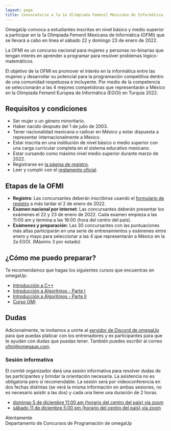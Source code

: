 ```yaml
---
layout: page
title: Convocatoria a la 1a Olimpiada Femenil Mexicana de Informática
---
```


OmegaUp convoca a estudiantes inscritas en nivel básico y medio superior a participar en la 1a Olimpiada Femenil Mexicana de Informática (OFMI) que se llevará a cabo en línea el sábado 22 y domingo 23 de enero de 2022.

La OFMI es un concurso nacional para mujeres y personas no-binarias que tengan interés en aprender a programar para resolver problemas lógico-matemáticos. 

El objetivo de la OFMI es promover el interés en la informática entre las mujeres y desarrollar su potencial para la programación competitiva dentro de una comunidad respetuosa e incluyente. Por medio de la competencia se seleccionarán a las 4 mejores competidoras que representarán a México en la Olimpiada Femenil Europea de Informática (EGOI) en Turquía 2022.

## Requisitos y condiciones

* Ser mujer o un género minoritario.
* Haber nacido después del 1 de julio de 2003.
* Tener nacionalidad mexicana o radicar en México y estar dispuesta a representar internacionalmente a México.
* Estar inscrita en una institución de nivel básico o medio superior con una carga curricular completa en el sistema educativo mexicano.
* Estar cursando como máximo nivel medio superior durante marzo de 2022.
* Registrarse en [la página de registro](registro).
* Leer y cumplir con el [reglamento oficial](reglamento).

## Etapas de la OFMI

* **Registro**: Las concursantes deberán inscribirse usando el [formulario de registro](registro) a más tardar el 2 de enero de 2022.
* **Examen nacional por internet**: Las concursantes deberán presentar los exámenes el 22 y 23 de enero de 2022. Cada examen empieza a las 11:00 am y termina a las 16:00 (hora del centro del país).
* **Exámenes y preparación**: Las 30 concursantes con las puntuaciones más altas participarán en una serie de entrenamientos y exámenes entre enero y mayo para seleccionar a las 4 que representarán a México en la 2a EGOI. (Máximo 3 por estado)

## ¿Cómo me puedo preparar?

Te recomendamos que hagas los siguientes cursos que encuentras en omegaUp:

* [Introducción a C++](https://omegaup.com/course/introduccion_a_cpp/)
* [Introducción a Algoritmos - Parte I](https://omegaup.com/course/introduccion_a_algoritmos/)
* [Introducción a Algoritmos - Parte II](https://omegaup.com/course/introduccion_a_algoritmos_ii/)
* [Curso OMI](https://omegaup.com/course/Curso-OMI/)

## Dudas

Adicionalmente, te invitamos a unirte al [servidor de Discord de omegaUp](https://discord.gg/gn6GTb4rfG) para que puedas platicar con los entrenadores y ex participantes para que te ayuden con dudas que puedas tener. También puedes escribir al correo [ofmi@omegaup.com](mailto:ofmi@omegaup.com).

### Sesión informativa

El comité organizador dará una sesión informativa para resolver dudas de las participantes y brindar la orientación necesaria. La asistencia no es obligatoria pero sí recomendable. La sesión será por videoconferencia en dos fechas distintas (se verá la misma información en ambas sesiones, no es necesario asistir a las dos) y cada una tiene una duración de 2 horas.

* [domingo 5 de diciembre 11:00 am (horario del centro del país) vía zoom](https://zoom.us/j/98969742539?pwd=MEl6ZVRzNzkrUjhpNk85NGowbGhpdz09)
* [sábado 11 de diciembre 5:00 pm (horario del centro del país) vía zoom](https://zoom.us/j/97862872695?pwd=R1JZMlNLTGVPUDJqcjgrTks1NTdudz09)

Atentamente  
Departamento de Concursos de Programación de omegaUp
